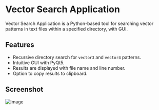 # Vector Search Application

Vector Search Application is a Python-based tool for searching vector patterns in text files within a specified directory, with GUI.

## Features

- Recursive directory search for `vector3` and `vector4` patterns.
- Intuitive GUI with PyQt5.
- Results are displayed with file name and line number.
- Option to copy results to clipboard.

## Screenshot
![image](https://github.com/user-attachments/assets/76c3e538-c639-428e-bdf9-8270f54e987b)
